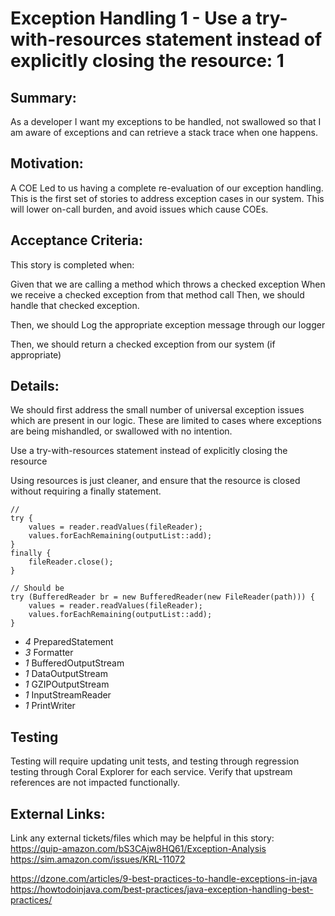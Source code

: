 
# Exception Handling 1 - Use a try-with-resources statement instead of explicitly closing the resource: 1
## Summary:
As a developer I want my exceptions to be handled, not swallowed so that I am aware of exceptions and can retrieve a stack trace when one happens.

## Motivation:
A COE Led to us having a complete re-evaluation of our exception handling. This is the first set of stories to address exception cases in our system. This will lower on-call burden, and avoid issues which cause COEs.

## Acceptance Criteria:
This story is completed when:

Given that we are calling a method which throws a checked exception
When we receive a checked exception from that method call
Then, we should handle that checked exception.

Then, we should Log the appropriate exception message through our logger

Then, we should return a checked exception from our system (if appropriate)

## Details:

We should first address the small number of universal exception issues which are present in our logic. These are limited to cases where exceptions are being mishandled, or swallowed with no intention.

Use a try-with-resources statement instead of explicitly closing the resource


Using resources is just cleaner, and ensure that the resource is closed without requiring a finally statement.

```
//
try {
    values = reader.readValues(fileReader);
    values.forEachRemaining(outputList::add);
}
finally {
    fileReader.close();
}

// Should be
try (BufferedReader br = new BufferedReader(new FileReader(path))) {
    values = reader.readValues(fileReader);
    values.forEachRemaining(outputList::add);
}
```

* *4* PreparedStatement
* *3* Formatter
* *1* BufferedOutputStream
* *1* DataOutputStream
* *1* GZIPOutputStream
* *1* InputStreamReader
* *1* PrintWriter


## Testing
Testing will require updating unit tests, and testing through regression testing through Coral Explorer for each service. Verify that upstream references are not impacted functionally.

## External Links:
Link any external tickets/files which may be helpful in this story:
https://quip-amazon.com/bS3CAjw8HQ61/Exception-Analysis
https://sim.amazon.com/issues/KRL-11072

https://dzone.com/articles/9-best-practices-to-handle-exceptions-in-java
https://howtodoinjava.com/best-practices/java-exception-handling-best-practices/
